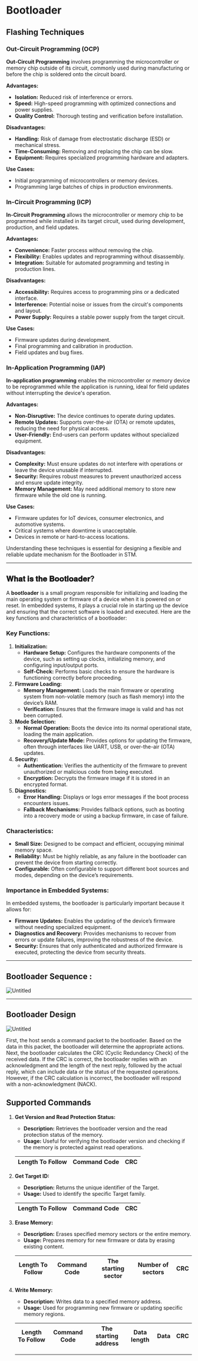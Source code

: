 # Bootloader

## Flashing Techniques

### Out-Circuit Programming (OCP)

**Out-Circuit Programming** involves programming the microcontroller or memory chip outside of its circuit, commonly used during manufacturing or before the chip is soldered onto the circuit board.

**Advantages:**

- **Isolation:** Reduced risk of interference or errors.
- **Speed:** High-speed programming with optimized connections and power supplies.
- **Quality Control:** Thorough testing and verification before installation.

**Disadvantages:**

- **Handling:** Risk of damage from electrostatic discharge (ESD) or mechanical stress.
- **Time-Consuming:** Removing and replacing the chip can be slow.
- **Equipment:** Requires specialized programming hardware and adapters.

**Use Cases:**

- Initial programming of microcontrollers or memory devices.
- Programming large batches of chips in production environments.

### In-Circuit Programming (ICP)

**In-Circuit Programming** allows the microcontroller or memory chip to be programmed while installed in its target circuit, used during development, production, and field updates.

**Advantages:**

- **Convenience:** Faster process without removing the chip.
- **Flexibility:** Enables updates and reprogramming without disassembly.
- **Integration:** Suitable for automated programming and testing in production lines.

**Disadvantages:**

- **Accessibility:** Requires access to programming pins or a dedicated interface.
- **Interference:** Potential noise or issues from the circuit's components and layout.
- **Power Supply:** Requires a stable power supply from the target circuit.

**Use Cases:**

- Firmware updates during development.
- Final programming and calibration in production.
- Field updates and bug fixes.

### In-Application Programming (IAP)

**In-application programming** enables the microcontroller or memory device to be reprogrammed while the application is running, ideal for field updates without interrupting the device's operation.

**Advantages:**

- **Non-Disruptive:** The device continues to operate during updates.
- **Remote Updates:** Supports over-the-air (OTA) or remote updates, reducing the need for physical access.
- **User-Friendly:** End-users can perform updates without specialized equipment.

**Disadvantages:**

- **Complexity:** Must ensure updates do not interfere with operations or leave the device unusable if interrupted.
- **Security:** Requires robust measures to prevent unauthorized access and ensure update integrity.
- **Memory Management:** May need additional memory to store new firmware while the old one is running.

**Use Cases:**

- Firmware updates for IoT devices, consumer electronics, and automotive systems.
- Critical systems where downtime is unacceptable.
- Devices in remote or hard-to-access locations.

Understanding these techniques is essential for designing a flexible and reliable update mechanism for the Bootloader in STM.

---

## 𝐖𝐡𝐚𝐭 𝐢𝐬 𝐭𝐡𝐞 𝐁𝐨𝐨𝐭𝐥𝐨𝐚𝐝𝐞𝐫?

A **bootloader** is a small program responsible for initializing and loading the main operating system or firmware of a device when it is powered on or reset. In embedded systems, it plays a crucial role in starting up the device and ensuring that the correct software is loaded and executed. Here are the key functions and characteristics of a bootloader:

### Key Functions:

1. **Initialization:**
    - **Hardware Setup:** Configures the hardware components of the device, such as setting up clocks, initializing memory, and configuring input/output ports.
    - **Self-Check:** Performs basic checks to ensure the hardware is functioning correctly before proceeding.
2. **Firmware Loading:**
    - **Memory Management:** Loads the main firmware or operating system from non-volatile memory (such as flash memory) into the device’s RAM.
    - **Verification:** Ensures that the firmware image is valid and has not been corrupted.
3. **Mode Selection:**
    - **Normal Operation:** Boots the device into its normal operational state, loading the main application.
    - **Recovery/Update Mode:** Provides options for updating the firmware, often through interfaces like UART, USB, or over-the-air (OTA) updates.
4. **Security:**
    - **Authentication:** Verifies the authenticity of the firmware to prevent unauthorized or malicious code from being executed.
    - **Encryption:** Decrypts the firmware image if it is stored in an encrypted format.
5. **Diagnostics:**
    - **Error Handling:** Displays or logs error messages if the boot process encounters issues.
    - **Fallback Mechanisms:** Provides fallback options, such as booting into a recovery mode or using a backup firmware, in case of failure.

### Characteristics:

- **Small Size:** Designed to be compact and efficient, occupying minimal memory space.
- **Reliability:** Must be highly reliable, as any failure in the bootloader can prevent the device from starting correctly.
- **Configurable:** Often configurable to support different boot sources and modes, depending on the device’s requirements.

### Importance in Embedded Systems:

In embedded systems, the bootloader is particularly important because it allows for:

- **Firmware Updates:** Enables the updating of the device’s firmware without needing specialized equipment.
- **Diagnostics and Recovery:** Provides mechanisms to recover from errors or update failures, improving the robustness of the device.
- **Security:** Ensures that only authenticated and authorized firmware is executed, protecting the device from security threats.

---

## Bootloader Sequence :

![Untitled](Bootloader%20268c2db1ec5a474cb01c3d4cd551fb57/Untitled.png)

---

## Bootloader Design

![Untitled](Bootloader%20268c2db1ec5a474cb01c3d4cd551fb57/Untitled%201.png)

First, the host sends a command packet to the bootloader. Based on the data in this packet, the bootloader will determine the appropriate actions. Next, the bootloader calculates the CRC (Cyclic Redundancy Check) of the received data. If the CRC is correct, the bootloader replies with an acknowledgment and the length of the next reply, followed by the actual reply, which can include data or the status of the requested operations. However, if the CRC calculation is incorrect, the bootloader will respond with a non-acknowledgment (NACK).

## Supported Commands

1. **Get Version and Read Protection Status:**
    - **Description:** Retrieves the bootloader version and the read protection status of the memory.
    - **Usage:** Useful for verifying the bootloader version and checking if the memory is protected against read operations.
    
    |    Length To Follow |         Command Code |          CRC |
    | --- | --- | --- |
2. **Get Target ID:**
    - **Description:** Returns the unique identifier of the Target.
    - **Usage:** Used to identify the specific Target family.
    
    |    Length To Follow |         Command Code |          CRC |
    | --- | --- | --- |
3. **Erase Memory:**
    - **Description:** Erases specified memory sectors or the entire memory.
    - **Usage:** Prepares memory for new firmware or data by erasing existing content.
    
    |    Length To Follow |  Command Code |   The starting sector | Number of sectors |     CRC |
    | --- | --- | --- | --- | --- |
4. **Write Memory:**
    - **Description:** Writes data to a specified memory address.
    - **Usage:** Used for programming new firmware or updating specific memory regions.
    
    | Length To Follow | Command Code | The starting address  | Data length |     Data |      CRC |
    | --- | --- | --- | --- | --- | --- |
    
    ---